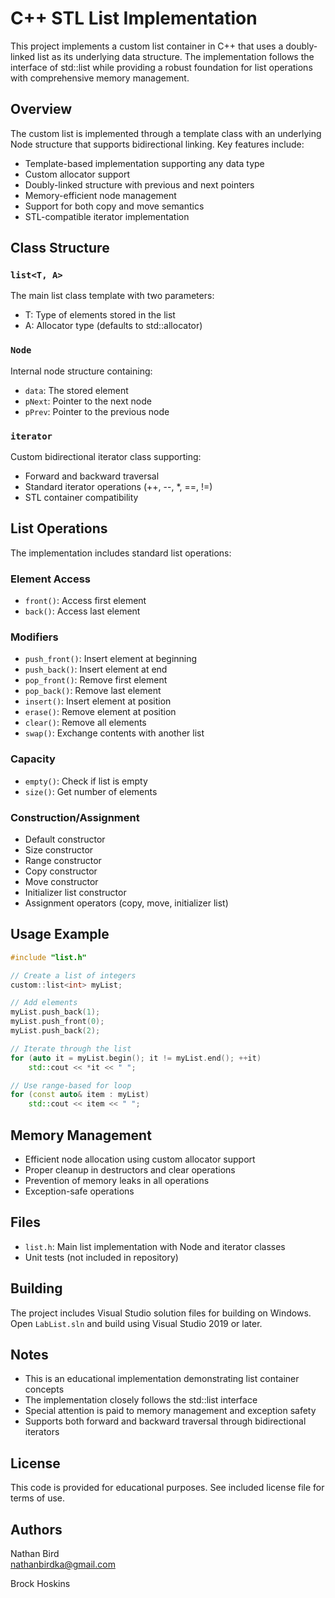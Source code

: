 # C++ STL List Implementation

This project implements a custom list container in C++ that uses a doubly-linked list as its underlying data structure. The implementation follows the interface of std::list while providing a robust foundation for list operations with comprehensive memory management.

## Overview

The custom list is implemented through a template class with an underlying Node structure that supports bidirectional linking. Key features include:

- Template-based implementation supporting any data type
- Custom allocator support
- Doubly-linked structure with previous and next pointers
- Memory-efficient node management
- Support for both copy and move semantics
- STL-compatible iterator implementation

## Class Structure

### `list<T, A>`
The main list class template with two parameters:
- T: Type of elements stored in the list
- A: Allocator type (defaults to std::allocator<T>)

### `Node`
Internal node structure containing:
- `data`: The stored element
- `pNext`: Pointer to the next node
- `pPrev`: Pointer to the previous node

### `iterator`
Custom bidirectional iterator class supporting:
- Forward and backward traversal
- Standard iterator operations (++, --, *, ==, !=)
- STL container compatibility

## List Operations

The implementation includes standard list operations:

### Element Access
- `front()`: Access first element
- `back()`: Access last element

### Modifiers
- `push_front()`: Insert element at beginning
- `push_back()`: Insert element at end
- `pop_front()`: Remove first element
- `pop_back()`: Remove last element
- `insert()`: Insert element at position
- `erase()`: Remove element at position
- `clear()`: Remove all elements
- `swap()`: Exchange contents with another list

### Capacity
- `empty()`: Check if list is empty
- `size()`: Get number of elements

### Construction/Assignment
- Default constructor
- Size constructor
- Range constructor
- Copy constructor
- Move constructor
- Initializer list constructor
- Assignment operators (copy, move, initializer list)

## Usage Example

```cpp
#include "list.h"

// Create a list of integers
custom::list<int> myList;

// Add elements
myList.push_back(1);
myList.push_front(0);
myList.push_back(2);

// Iterate through the list
for (auto it = myList.begin(); it != myList.end(); ++it)
    std::cout << *it << " ";

// Use range-based for loop
for (const auto& item : myList)
    std::cout << item << " ";
```

## Memory Management

- Efficient node allocation using custom allocator support
- Proper cleanup in destructors and clear operations
- Prevention of memory leaks in all operations
- Exception-safe operations

## Files

- `list.h`: Main list implementation with Node and iterator classes
- Unit tests (not included in repository)

## Building

The project includes Visual Studio solution files for building on Windows. Open `LabList.sln` and build using Visual Studio 2019 or later.

## Notes

- This is an educational implementation demonstrating list container concepts
- The implementation closely follows the std::list interface
- Special attention is paid to memory management and exception safety
- Supports both forward and backward traversal through bidirectional iterators

## License

This code is provided for educational purposes. See included license file for terms of use.

## Authors

Nathan Bird  
[nathanbirdka@gmail.com](mailto:nathanbirdka@gmail.com)

Brock Hoskins  
[]()